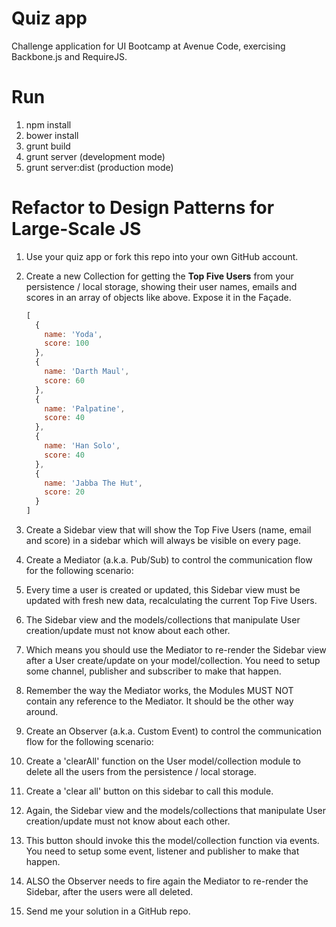 Quiz app
========

Challenge application for UI Bootcamp at Avenue Code, exercising Backbone.js and RequireJS.

Run
===

1. npm install
1. bower install
1. grunt build
1. grunt server (development mode)
1. grunt server:dist (production mode)

Refactor to Design Patterns for Large-Scale JS
======================================================

1. Use your quiz app or fork this repo into your own GitHub account.
1. Create a new Collection for getting the **Top Five Users** from your persistence / local storage, showing their user names, emails and scores in an array of objects like above. Expose it in the Façade.

    ```javascript
    [
      {
        name: 'Yoda',
        score: 100
      },
      {
        name: 'Darth Maul',
        score: 60
      },
      {
        name: 'Palpatine',
        score: 40
      },
      {
        name: 'Han Solo',
        score: 40
      },
      {
        name: 'Jabba The Hut',
        score: 20
      }
    ]
    ```

1. Create a Sidebar view that will show the Top Five Users (name, email and score) in a sidebar which will always be visible on every page.
1. Create a Mediator (a.k.a. Pub/Sub) to control the communication flow for the following scenario:
  1. Every time a user is created or updated, this Sidebar view must be updated with fresh new data, recalculating the current Top Five Users.
  1. The Sidebar view and the models/collections that manipulate User creation/update must not know about each other.
  1. Which means you should use the Mediator to re-render the Sidebar view after a User create/update on your model/collection. You need to setup some channel, publisher and subscriber to make that happen.
  1. Remember the way the Mediator works, the Modules MUST NOT contain any reference to the Mediator. It should be the other way around.
1. Create an Observer (a.k.a. Custom Event) to control the communication flow for the following scenario:
  1. Create a 'clearAll' function on the User model/collection module to delete all the users from the persistence / local storage.
  1. Create a 'clear all' button on this sidebar to call this module.
  1. Again, the Sidebar view and the models/collections that manipulate User creation/update must not know about each other.
  1. This button should invoke this the model/collection function via events. You need to setup some event, listener and publisher to make that happen.
  1. ALSO the Observer needs to fire again the Mediator to re-render the Sidebar, after the users were all deleted.
1. Send me your solution in a GitHub repo.
